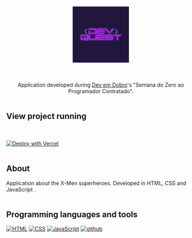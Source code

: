 <br />

<div align="center">
  <kbd>
    <img align="" width="150px" src="/logo.jpg">
  </kbd>
  
<br />


<br /><br />
Application developed during [Dev em Dobro](https://devemdobro.com/)'s "Semana do Zero ao Programador Contratado". <br /><br />

</div> 

##  View project running 
  
 <br /><br /> [![Deploy with Vercel](https://vercel.com/button)](https://html-xmen-dev-git-main-zwiicker.vercel.app/)<br /><br />

## About
  
Application about the X-Men superheroes. Developed in HTML, CSS and JavaScript . <br /><br /> 
    
## Programming languages and tools

<p align="left">
       
  <a href="https://github.com/Zwiicker?tab=repositories&q=&type=&language=html&sort="><img src="https://img.shields.io/badge/HTML5-E34F26?style=for-the-badge&logo=html5&logoColor=white" alt="HTML"/></a>
   <a href="https://github.com/Zwiicker?tab=repositories&q=&type=&language=css&sort="><img src="https://img.shields.io/badge/CSS-239120?&style=for-the-badge&logo=css3&logoColor=white" alt="CSS"/></a>
     <a href="https://github.com/Zwiicker?tab=repositories&q=&type=&language=javascript&sort="><img src="https://img.shields.io/badge/JavaScript-F7DF1E?style=for-the-badge&logo=javascript&logoColor=black" alt="JavaScript"/></a>
  <a href="https://github.com/">
  <img src="https://img.shields.io/badge/GitHub-100000?style=for-the-badge&logo=github&logoColor=white" alt="github"/>
  </a>
  
</p>
<br /><br />
